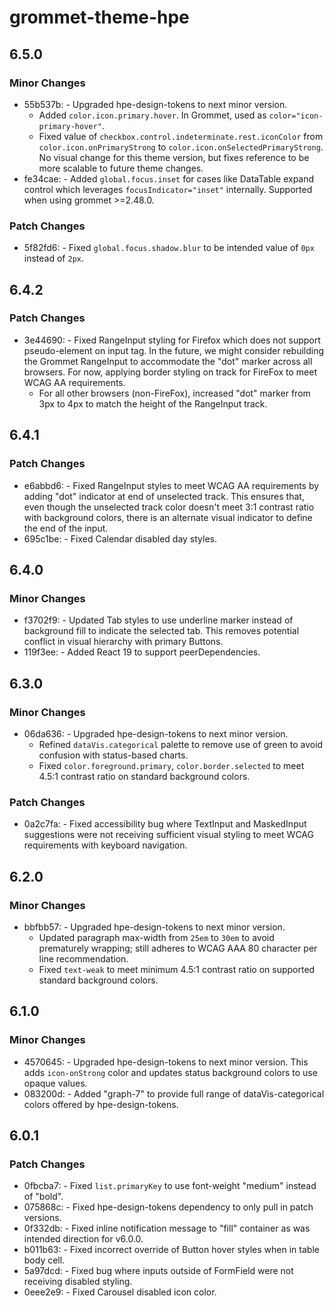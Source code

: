 # grommet-theme-hpe

## 6.5.0

### Minor Changes

- 55b537b: - Upgraded hpe-design-tokens to next minor version.
  - Added `color.icon.primary.hover`. In Grommet, used as `color="icon-primary-hover"`.
  - Fixed value of `checkbox.control.indeterminate.rest.iconColor` from `color.icon.onPrimaryStrong` to `color.icon.onSelectedPrimaryStrong`. No visual change for this theme version, but fixes reference to be more scalable to future theme changes.
- fe34cae: - Added `global.focus.inset` for cases like DataTable expand control which leverages `focusIndicator="inset"` internally. Supported when using grommet >=2.48.0.

### Patch Changes

- 5f82fd6: - Fixed `global.focus.shadow.blur` to be intended value of `0px` instead of `2px`.

## 6.4.2

### Patch Changes

- 3e44690: - Fixed RangeInput styling for Firefox which does not support pseudo-element on input tag. In the future, we might consider rebuilding the Grommet RangeInput to accommodate the "dot" marker across all browsers. For now, applying border styling on track for FireFox to meet WCAG AA requirements.
  - For all other browsers (non-FireFox), increased "dot" marker from 3px to 4px to match the height of the RangeInput track.

## 6.4.1

### Patch Changes

- e6abbd6: - Fixed RangeInput styles to meet WCAG AA requirements by adding "dot" indicator at end of unselected track. This ensures that, even though the unselected track color doesn't meet 3:1 contrast ratio with background colors, there is an alternate visual indicator to define the end of the input.
- 695c1be: - Fixed Calendar disabled day styles.

## 6.4.0

### Minor Changes

- f3702f9: - Updated Tab styles to use underline marker instead of background fill to indicate the selected tab. This removes potential conflict in visual hierarchy with primary Buttons.
- 119f3ee: - Added React 19 to support peerDependencies.

## 6.3.0

### Minor Changes

- 06da636: - Upgraded hpe-design-tokens to next minor version.
  - Refined `dataVis.categorical` palette to remove use of green to avoid confusion with status-based charts.
  - Fixed `color.foreground.primary`, `color.border.selected` to meet 4.5:1 contrast ratio on standard background colors.

### Patch Changes

- 0a2c7fa: - Fixed accessibility bug where TextInput and MaskedInput suggestions were not receiving sufficient visual styling to meet WCAG requirements with keyboard navigation.

## 6.2.0

### Minor Changes

- bbfbb57: - Upgraded hpe-design-tokens to next minor version.
  - Updated paragraph max-width from `25em` to `30em` to avoid prematurely wrapping; still adheres to WCAG AAA 80 character per line recommendation.
  - Fixed `text-weak` to meet minimum 4.5:1 contrast ratio on supported standard background colors.

## 6.1.0

### Minor Changes

- 4570645: - Upgraded hpe-design-tokens to next minor version. This adds `icon-onStrong` color and updates status background colors to use opaque values.
- 083200d: - Added "graph-7" to provide full range of dataVis-categorical colors offered by hpe-design-tokens.

## 6.0.1

### Patch Changes

- 0fbcba7: - Fixed `list.primaryKey` to use font-weight "medium" instead of "bold".
- 075868c: - Fixed hpe-design-tokens dependency to only pull in patch versions.
- 0f332db: - Fixed inline notification message to "fill" container as was intended direction for v6.0.0.
- b011b63: - Fixed incorrect override of Button hover styles when in table body cell.
- 5a97dcd: - Fixed bug where inputs outside of FormField were not receiving disabled styling.
- 0eee2e9: - Fixed Carousel disabled icon color.
